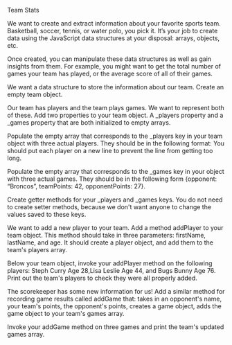 Team Stats

We want to create and extract information about your favorite sports team. Basketball, soccer, tennis, or water polo, you pick it. It’s your job to create data using the JavaScript data structures at your disposal: arrays, objects, etc.

Once created, you can manipulate these data structures as well as gain insights from them. For example, you might want to get the total number of games your team has played, or the average score of all of their games.

We want a data structure to store the information about our team. Create an empty team object.

Our team has players and the team plays games. We want to represent both of these. Add two properties to your team object. A \_players property and a \_games property that are both initialized to empty arrays.

Populate the empty array that corresponds to the \_players key in your team object with three actual players. They should be in the following format: You should put each player on a new line to prevent the line from getting too long.

Populate the empty array that corresponds to the \_games key in your object with three actual games. They should be in the following form {opponent: “Broncos”, teamPoints: 42, opponentPoints: 27}.

Create getter methods for your \_players and \_games keys. You do not need to create setter methods, because we don't want anyone to change the values saved to these keys.

We want to add a new player to your team. Add a method addPlayer to your team object. This method should take in three parameters: firstName, lastName, and age. It should create a player object, and add them to the team's players array.

Below your team object, invoke your addPlayer method on the following players: Steph Curry Age 28,Lisa Leslie Age 44, and Bugs Bunny Age 76. Print out the team's players to check they were all properly added.

The scorekeeper has some new information for us! Add a similar method for recording game results called addGame that: takes in an opponent's name, your team's points, the opponent's points, creates a game object, adds the game object to your team's games array.

Invoke your addGame method on three games and print the team's updated games array.
